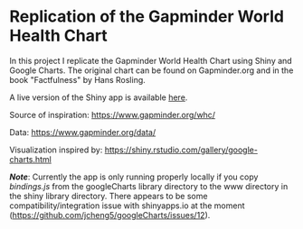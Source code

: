# Replication of the Gapminder World Health Chart

In this project I replicate the Gapminder World Health Chart using Shiny and Google Charts. The original chart can be found on Gapminder.org and in the book "Factfulness" by Hans Rosling.

A live version of the Shiny app is available [here](https://alexandermerdiantarko.shinyapps.io/replication-of-the-gapminder-world-health-chart/).

Source of inspiration: https://www.gapminder.org/whc/

Data: https://www.gapminder.org/data/

Visualization inspired by: https://shiny.rstudio.com/gallery/google-charts.html

***Note***: Currently the app is only running properly locally if you copy *bindings.js* from the googleCharts library directory to the www directory in the shiny library directory. There appears to be some compatibility/integration issue with shinyapps.io at the moment (https://github.com/jcheng5/googleCharts/issues/12). 
